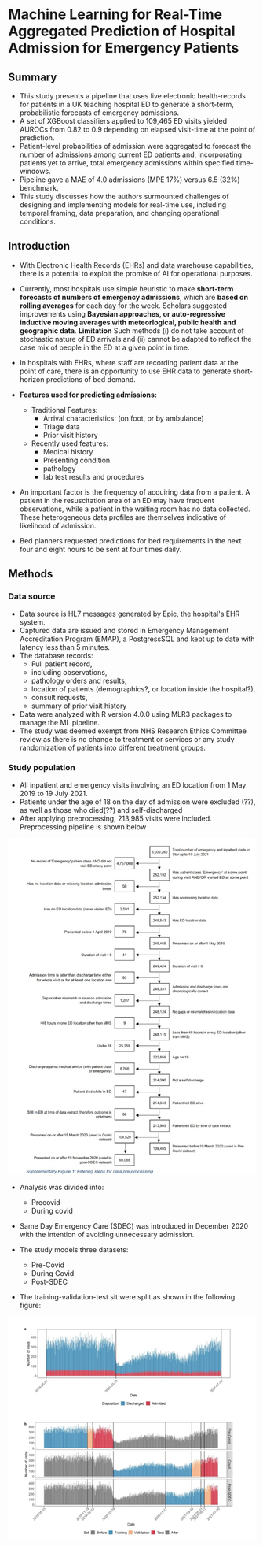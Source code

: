 # Machine Learning for Real-Time Aggregated Prediction of Hospital Admission for Emergency Patients
## Summary
- This study presents a pipeline that uses live electronic health-records for patients in a UK teaching hospital ED to generate a short-term, probabilistic forecasts of emergency admissions.
- A set of XGBoost classifiers applied to 109,465 ED visits yielded AUROCs from 0.82 to 0.9 depending on elapsed visit-time at the point of prediction.
- Patient-level probabilities of admission were aggregated to forecast the number of admissions among current ED patients and, incorporating patients yet to arrive, total emergency admissions within specified time-windows.
- Pipeline gave a MAE of 4.0 admissions (MPE 17%) versus 6.5 (32%) benchmark.
- This study discusses how the authors surmounted challenges of designing and implementing models for real-time use, including temporal framing, data preparation, and changing operational conditions.

## Introduction
- With Electronic Health Records (EHRs) and data warehouse capabilities, there is a potential to exploit the promise of AI for operational purposes.
- Currently, most hospitals use simple heuristic to make **short-term forecasts of numbers of emergency admissions**, which are **based on rolling averages** for each day for the week. Scholars suggested improvements using **Bayesian approaches, or auto-regressive inductive moving averages with meteorlogical, public health and geographic data**. **Limitation** Such  methods (i) do not take account of stochastic nature of ED arrivals and (ii) cannot be adapted to reflect the case mix of people in the ED at a given point in time.
- In hospitals with EHRs, where staff are recording patient data at the point of care, there is an opportunity to use EHR data to generate short-horizon predictions of bed demand.
- **Features used for predicting admissions:**
    - Traditional Features:
        - Arrival characteristics: (on foot, or by ambulance)
        - Triage data
        - Prior visit history
    - Recently used features:
        - Medical history
        - Presenting condition
        - pathology 
        - lab test results and procedures

- An important factor is the frequency of acquiring data from a patient. A patient in the resuscitation area of an ED may have frequent observations, while a patient in the waiting room has no data collected. These heterogeneous data profiles are themselves indicative of likelihood of admission.
- Bed planners requested predictions for bed requirements in the next four and eight hours to be sent at four times daily.

## Methods
### Data source
- Data source is HL7 messages generated by Epic, the hospital's EHR system.
- Captured data are issued and stored in Emergency Management Accreditation Program (EMAP), a PostgressSQL and kept up to date with latency less than 5 minutes.
- The database records:
    - Full patient record,
    - including observations, 
    - pathology orders and results,
    - location of patients (demographics?, or location inside the hospital?),
    - consult requests,
    - summary of prior visit history
- Data were analyzed with R version 4.0.0 using MLR3 packages to manage the ML pipeline.
- The study was deemed exempt from NHS Research Ethics Committee review as there is no change to treatment or services or any study randomization of patients into different treatment groups.

### Study population
- All inpatient and emergency visits involving an ED location from 1 May 2019 to 19 July 2021.
- Patients under the age of 18 on the day of admission were excluded (??), as well as those who died(??) and self-discharged 
- After applying preprocessing, 213,985 visits were included. Preprocessing pipeline is shown below

![Preprocessing pipeline](FS_1.jpg)

- Analysis was divided into:
    - Precovid
    - During covid
    
- Same Day Emergency Care (SDEC) was introduced in December 2020 with the intention of avoiding unnecessary admission.
- The study models three datasets:
    - Pre-Covid
    - During Covid
    - Post-SDEC

- The training-validation-test sit were split as shown in the following figure:

![Train-test-split](FS_2.jpg)

